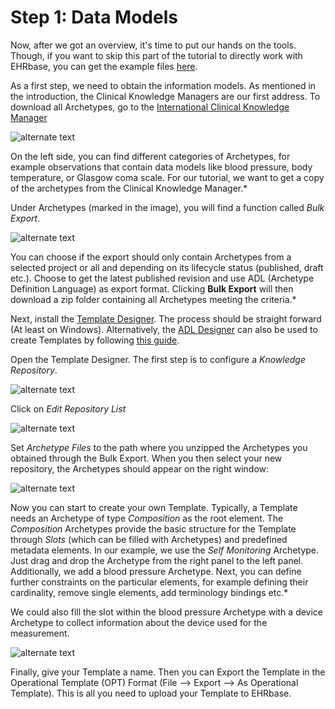 # Step 1: Data Models

Now, after we got an overview, it's time to put our hands on the tools. Though,
if you want to skip this part of the tutorial to directly work with EHRbase,
you can get the example files [here](https://openehr.org/ckm).

As a first step, we need to obtain the information models. As mentioned in the introduction,
the Clinical Knowledge Managers are our first address. To download all Archetypes, go to
the [International Clinical Knowledge Manager](https://openehr.org/ckm)

![alternate text](/img/ckm_main.png)

On the left side, you can find different categories of Archetypes, for example observations that
contain data models like blood pressure, body temperature, or Glasgow coma scale. For our tutorial,
we want to get a copy of the archetypes from the Clinical Knowledge Manager.*

Under Archetypes (marked in the image), you will find a function called *Bulk Export*.

![alternate text](/img/bulk.png)

You can choose if the export should only contain Archetypes from a selected project or all and depending
on its lifecycle status (published, draft etc.). Choose to get the latest published revision and use ADL (Archetype Definition Language)
as export format. Clicking **Bulk Export** will then download a zip folder containing all Archetypes meeting the criteria.*

Next, install the [Template Designer](http://downloads.oceaninformatics.com/downloads/TemplateDesigner/). The process should
be straight forward (At least on Windows). Alternatively, the [ADL Designer](https://tools.openehr.org/designer/)
can also be used to create Templates by following [this guide](https://openehr.atlassian.net/wiki/spaces/healthmod/pages/415465475/Archetype+Designer+-+template+building+manual).

Open the Template Designer. The first step is to configure a *Knowledge Repository*.

![alternate text](/img/template_designer.png)

Click on *Edit Repository List*

![alternate text](/img//RepositoryList.png)

Set *Archetype Files* to the path where you unzipped the Archetypes you obtained through the Bulk Export.
When you then select your new repository, the Archetypes should appear on the right window:

![alternate text](/img/template_designer_overview.png)

Now you can start to create your own Template. Typically, a Template needs an Archetype of type *Composition* as the root element.
The *Composition* Archetypes provide the basic structure for the Template through *Slots* (which can be filled with Archetypes) and
predefined metadata elements. In our example, we use the *Self Monitoring* Archetype. Just drag and drop the Archetype from the 
right panel to the left panel. Additionally, we add a blood pressure Archetype. Next, you can define further constraints on the 
particular elements, for example defining their cardinality, remove single elements, add terminology bindings etc.*

We could also fill the slot within the blood pressure Archetype with a device Archetype to collect information about the device used
for the measurement.

![alternate text](/img/ExampleTemplate.png)

Finally, give your Template a name. Then you can Export the Template in the Operational Template (OPT) Format (File --> Export --> As Operational Template).
This is all you need to upload your Template to EHRbase.
